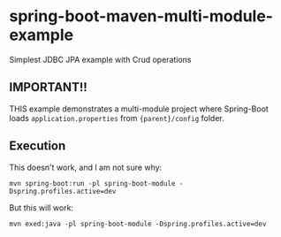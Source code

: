 # spring-boot-maven-multi-module-example

Simplest JDBC JPA example with Crud operations

## IMPORTANT!!

THIS example demonstrates a multi-module project where Spring-Boot loads `application.properties` from `{parent}/config` folder.


## Execution 

This doesn't work, and I am not sure why:

    mvn spring-boot:run -pl spring-boot-module -Dspring.profiles.active=dev

But this will work:

    mvn exed:java -pl spring-boot-module -Dspring.profiles.active=dev
